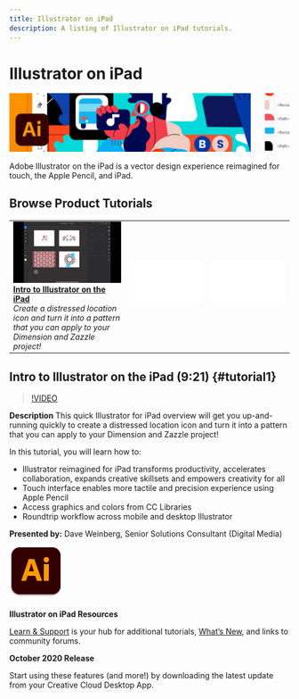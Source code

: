 ```yaml
---
title: Illustrator on iPad
description: A listing of Illustrator on iPad tutorials.
---
```


# Illustrator on iPad

![Tutorial Hero Image](../assets/AIoniPad.jpg)

Adobe Illustrator on the iPad is a vector design experience reimagined for touch, the Apple Pencil, and iPad.

## Browse Product Tutorials

<table style="table-layout:fixed">
<tr>
 <td>
   <a href="illustratoripad.md#tutorial1">
      <img alt="Intro to Illustrator on the iPad" src="../assets/illustrator-iPad_repeat_weinberg_thumbnail.jpg" />
   </a>
    <div>
   <a href="illustratoripad.md#tutorial1"><strong>Intro to Illustrator on the iPad</strong></a>
    </div>
    <em>Create a distressed location icon and turn it into a pattern that you can apply to your Dimension and Zazzle project!</em>
    <br>
  </td>
  <td>
    <img alt="Spacer" src="../assets/Whitespacer.png" />
    <div>
    <br>
  </td>
  <td>
    <img alt="Spacer" src="../assets/Whitespacer.png" />
    <div>
    <br>
  </td>
</tr>
</table>

## Intro to Illustrator on the iPad (9:21) {#tutorial1}

>[!VIDEO](https://video.tv.adobe.com/v/326823?hidetitle=true)

**Description**
This quick Illustrator for iPad overview will get you up-and-running quickly to create a distressed location icon and turn it into a pattern that you can apply to your Dimension and Zazzle project!

In this tutorial, you will learn how to:
* Illustrator reimagined for iPad transforms productivity, accelerates collaboration, expands creative skillsets and empowers creativity for all
* Touch interface enables more tactile and precision experience using Apple Pencil
* Access graphics and colors from CC Libraries
* Roundtrip workflow across mobile and desktop Illustrator

**Presented by:**
Dave Weinberg, Senior Solutions Consultant (Digital Media)

![Illustrator on iPad Logo](../assets/ai_appicon_96.png)

**Illustrator on iPad Resources**

[Learn & Support](https://helpx.adobe.com/support/illustrator.html) is your hub for additional tutorials, [What’s New](https://helpx.adobe.com/illustrator/using/whats-new/mobile-2021.html), and links to community forums.

**October 2020 Release**

Start using these features (and more!) by downloading the latest update from your Creative Cloud Desktop App.



